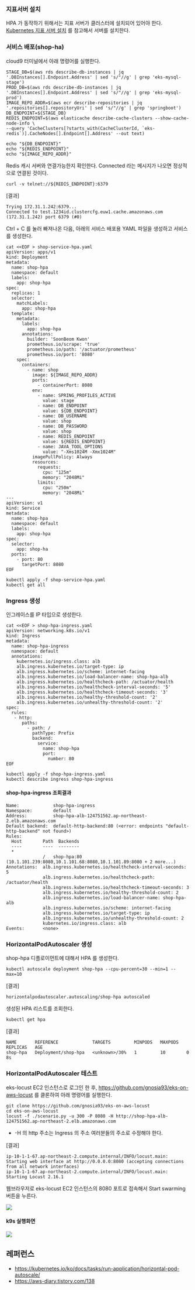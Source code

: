 
### 지표서버 설치 ###

HPA 가 동작하기 위해서는 지표 서버가 클러스터에 설치되어 있어야 한다. [Kubernetes 지표 서버 설치](https://github.com/gnosia93/eks-on-aws/blob/main/tutorial/eks-metrics.md) 를 참고해서 서버를 설치한다. 


### 서비스 배포(shop-ha) ###
cloud9 터미널에서 아래 명령어를 실행한다.
```
STAGE_DB=$(aws rds describe-db-instances | jq '.DBInstances[].Endpoint.Address' | sed 's/"//g' | grep 'eks-mysql-stage')
PROD_DB=$(aws rds describe-db-instances | jq '.DBInstances[].Endpoint.Address' | sed 's/"//g' | grep 'eks-mysql-prod')
IMAGE_REPO_ADDR=$(aws ecr describe-repositories | jq '.repositories[].repositoryUri' | sed 's/"//g' | grep 'springboot')
DB_ENDPOINT=${STAGE_DB}
REDIS_ENDPOINT=$(aws elasticache describe-cache-clusters --show-cache-node-info \
--query 'CacheClusters[?starts_with(CacheClusterId, `eks-redis`)].CacheNodes[].Endpoint[].Address' --out text)

echo "${DB_ENDPOINT}"
echo "${REDIS_ENDPOINT}"
echo "${IMAGE_REPO_ADDR}"
```
Redis 캐시 서버와 연결가능한지 확인한다. Connected 라는 메시지가 나오면 정상적으로 연결된 것이다. 

```
curl -v telnet://${REDIS_ENDPOINT}:6379
```
[결과]
```
Trying 172.31.1.242:6379...
Connected to test.1234id.clustercfg.euw1.cache.amazonaws.com (172.31.1.242) port 6379 (#0)
```

Ctrl + C 를 눌러 빠져나온 다음, 아래의 서비스 배포용 YAML 파일을 생성하고 서비스를 생성한다. 
```
cat <<EOF > shop-service-hpa.yaml
apiVersion: apps/v1
kind: Deployment
metadata:
  name: shop-hpa
  namespace: default
  labels:
    app: shop-hpa
spec:
  replicas: 1
  selector:
    matchLabels:
      app: shop-hpa
  template:
    metadata:
      labels:
        app: shop-hpa
      annotations:
        builder: 'SoonBeom Kwon'
        prometheus.io/scrape: 'true'
        prometheus.io/path: '/actuator/prometheus'
        prometheus.io/port: '8080'
    spec:
      containers:
        - name: shop
          image: ${IMAGE_REPO_ADDR}
          ports:
            - containerPort: 8080
          env:
            - name: SPRING_PROFILES_ACTIVE
              value: stage
            - name: DB_ENDPOINT
              value: ${DB_ENDPOINT}
            - name: DB_USERNAME
              value: shop
            - name: DB_PASSWORD
              value: shop
            - name: REDIS_ENDPOINT
              value: ${REDIS_ENDPOINT}
            - name: JAVA_TOOL_OPTIONS
              value: "-Xms1024M -Xmx1024M"
          imagePullPolicy: Always
          resources:
            requests:
              cpu: "125m"
              memory: "2048Mi"
            limits:
              cpu: "250m"
              memory: "2048Mi"
---
apiVersion: v1
kind: Service
metadata:
  name: shop-hpa
  namespace: default
  labels:
    app: shop-hpa
spec:
  selector:
    app: shop-ha
  ports:
    - port: 80
      targetPort: 8080
EOF
```

```
kubectl apply -f shop-service-hpa.yaml
kubectl get all
```

### Ingress 생성 ###
인그레이스를 IP 타입으로 생성한다.
```
cat <<EOF > shop-hpa-ingress.yaml
apiVersion: networking.k8s.io/v1
kind: Ingress
metadata:
  name: shop-hpa-ingress
  namespace: default
  annotations:
    kubernetes.io/ingress.class: alb
    alb.ingress.kubernetes.io/target-type: ip
    alb.ingress.kubernetes.io/scheme: internet-facing
    alb.ingress.kubernetes.io/load-balancer-name: shop-hpa-alb
    alb.ingress.kubernetes.io/healthcheck-path: /actuator/health
    alb.ingress.kubernetes.io/healthcheck-interval-seconds: '5'
    alb.ingress.kubernetes.io/healthcheck-timeout-seconds: '3'
    alb.ingress.kubernetes.io/healthy-threshold-count: '2'
    alb.ingress.kubernetes.io/unhealthy-threshold-count: '2'
spec:
  rules:
   - http:
      paths:
        - path: /
          pathType: Prefix
          backend:
            service:
              name: shop-hpa
              port:
                number: 80
EOF
```
```
kubectl apply -f shop-hpa-ingress.yaml
kubectl describe ingress shop-hpa-ingress
```
#### shop-hpa-ingress 조회결과 ####
```
Name:             shop-hpa-ingress
Namespace:        default
Address:          shop-hpa-alb-124751562.ap-northeast-2.elb.amazonaws.com
Default backend:  default-http-backend:80 (<error: endpoints "default-http-backend" not found>)
Rules:
  Host        Path  Backends
  ----        ----  --------
  *           
              /   shop-hpa:80 (10.1.101.239:8080,10.1.101.68:8080,10.1.101.89:8080 + 2 more...)
Annotations:  alb.ingress.kubernetes.io/healthcheck-interval-seconds: 5
              alb.ingress.kubernetes.io/healthcheck-path: /actuator/health
              alb.ingress.kubernetes.io/healthcheck-timeout-seconds: 3
              alb.ingress.kubernetes.io/healthy-threshold-count: 2
              alb.ingress.kubernetes.io/load-balancer-name: shop-hpa-alb
              alb.ingress.kubernetes.io/scheme: internet-facing
              alb.ingress.kubernetes.io/target-type: ip
              alb.ingress.kubernetes.io/unhealthy-threshold-count: 2
              kubernetes.io/ingress.class: alb
Events:       <none>
```

### HorizontalPodAutoscaler 생성 ###
shop-hpa 디플로이먼트에 대해서 HPA 를 생성한다. 
```
kubectl autoscale deployment shop-hpa --cpu-percent=30 --min=1 --max=10
```
[결과]
```
horizontalpodautoscaler.autoscaling/shop-hpa autoscaled
```

생성된 HPA 리스트를 조회한다. 
```
kubectl get hpa
```
[결과]
```
NAME       REFERENCE             TARGETS         MINPODS   MAXPODS   REPLICAS   AGE
shop-hpa   Deployment/shop-hpa   <unknown>/30%   1         10        0          8s
```

### HorizontalPodAutoscaler 테스트 ###
eks-locust EC2 인스턴스로 로그인 한 후, https://github.com/gnosia93/eks-on-aws-locust 를 클론하여 아래 명령어를 실행한다.

```
git clone https://github.com/gnosia93/eks-on-aws-locust
cd eks-on-aws-locust
locust -f ./scenario.py -u 300 -P 8080 -H http://shop-hpa-alb-124751562.ap-northeast-2.elb.amazonaws.com
```
* -H 의 http 주소는 Ingress 의 주소 여러분들의 주소로 수정해야 한다. 

[결과]
```
ip-10-1-1-67.ap-northeast-2.compute.internal/INFO/locust.main: Starting web interface at http://0.0.0.0:8080 (accepting connections from all network interfaces)
ip-10-1-1-67.ap-northeast-2.compute.internal/INFO/locust.main: Starting Locust 2.16.1
```
웹브라우저로 eks-locust EC2 인스턴스의 8080 포트로 접속해서 Start swarming 버튼을 누른다. 

![](https://github.com/gnosia93/eks-on-aws/blob/main/images/eks-hpa-1.png)

#### k9s 실행화면 ####

![](https://github.com/gnosia93/eks-on-aws/blob/main/images/eks-hpa.png)

## 레퍼런스 ##

* https://kubernetes.io/ko/docs/tasks/run-application/horizontal-pod-autoscale/
* https://aws-diary.tistory.com/138
